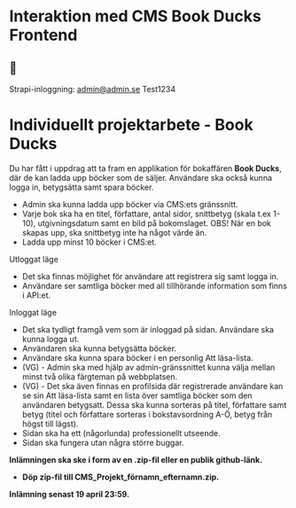 # Interaktion med CMS Book Ducks Frontend

## 🦆

Strapi-inloggning:
admin@admin.se
Test1234

<!-- Output copied to clipboard! -->

<!-----

Yay, no errors, warnings, or alerts!

Conversion time: 0.302 seconds.


Using this Markdown file:

1. Paste this output into your source file.
2. See the notes and action items below regarding this conversion run.
3. Check the rendered output (headings, lists, code blocks, tables) for proper
   formatting and use a linkchecker before you publish this page.

Conversion notes:

* Docs to Markdown version 1.0β34
* Wed Apr 05 2023 08:05:55 GMT-0700 (PDT)
* Source doc:  Individuellt projektarbete - Book Ducks のコピー
----->

# Individuellt projektarbete - Book Ducks

Du har fått i uppdrag att ta fram en applikation för bokaffären **Book Ducks**, där de kan ladda upp böcker som de säljer. Användare ska också kunna logga in, betygsätta samt spara böcker.

- Admin ska kunna ladda upp böcker via CMS:ets gränssnitt.
- Varje bok ska ha en titel, författare, antal sidor, snittbetyg (skala t.ex 1-10), utgivningsdatum samt en bild på bokomslaget. OBS! När en bok skapas upp, ska snittbetyg inte ha något värde än.
- Ladda upp minst 10 böcker i CMS:et.

Utloggat läge

- Det ska finnas möjlighet för användare att registrera sig samt logga in.
- Användare ser samtliga böcker med all tillhörande information som finns i API:et.

Inloggat läge

- Det ska tydligt framgå vem som är inloggad på sidan. Användare ska kunna logga ut.
- Användaren ska kunna betygsätta böcker.
- Användare ska kunna spara böcker i en personlig Att läsa-lista.
- (VG) - Admin ska med hjälp av admin-gränssnittet kunna välja mellan minst två olika färgteman på webbplatsen.
- (VG) - Det ska även finnas en profilsida där registrerade användare kan se sin Att läsa-lista samt en lista över samtliga böcker som den användaren betygsatt. Dessa ska kunna sorteras på titel, författare samt betyg (titel och författare sorteras i bokstavsordning A-Ö, betyg från högst till lägst).
- Sidan ska ha ett (någorlunda) professionellt utseende.
- Sidan ska fungera utan några större buggar.

**Inlämningen ska ske i form av en .zip-fil eller en publik github-länk.**

- **Döp zip-fil till CMS_Projekt_förnamn_efternamn.zip.**

**Inlämning senast 19 april 23:59.**
